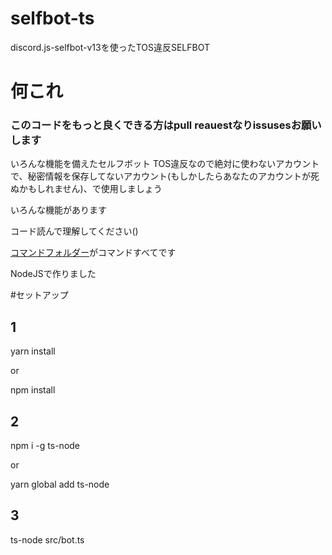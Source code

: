 # selfbot-ts
discord.js-selfbot-v13を使ったTOS違反SELFBOT

# 何これ

### このコードをもっと良くできる方はpull reauestなりissusesお願いします

いろんな機能を備えたセルフボット TOS違反なので絶対に使わないアカウントで、秘密情報を保存してないアカウント(もしかしたらあなたのアカウントが死ぬかもしれません)、で使用しましょう

いろんな機能があります

コード読んで理解してください()

[コマンドフォルダー](https://github.com/ezz-gg/discord-selfbot-ts/tree/main/src/commands)がコマンドすべてです

NodeJSで作りました

#セットアップ

## 1

yarn install

or

npm install

## 2

npm i -g ts-node
 
or
 
yarn global add ts-node
 
## 3

ts-node src/bot.ts
